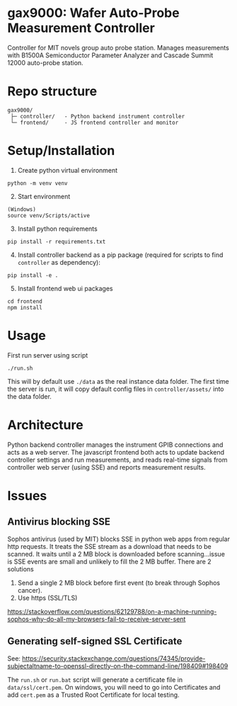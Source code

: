 # gax9000: Wafer Auto-Probe Measurement Controller

Controller for MIT novels group auto probe station. Manages measurements
with B1500A Semiconductor Parameter Analyzer and Cascade Summit 12000
auto-probe station.


# Repo structure
```
gax9000/
 ├─ controller/   - Python backend instrument controller
 └─ frontend/     - JS frontend controller and monitor
```


# Setup/Installation
1.  Create python virtual environment
```
python -m venv venv
```

2.  Start environment
```
(Windows)
source venv/Scripts/active
```

3.  Install python requirements
```
pip install -r requirements.txt
```

4.  Install controller backend as a pip package (required for scripts to find `controller` as dependency):
```
pip install -e .
```

5. Install frontend web ui packages
```
cd frontend
npm install
```

# Usage
First run server using script
```
./run.sh 
```
This will by default use `./data` as the real instance data folder.
The first time the server is run, it will copy default config files
in `controller/assets/` into the data folder.

# Architecture
Python backend controller manages the instrument GPIB connections
and acts as a web server. The javascript frontend both acts to
update backend controller settings and run measurements, and 
reads real-time signals from controller web server (using SSE) and
reports measurement results.

# Issues
## Antivirus blocking SSE
Sophos antivirus (used by MIT) blocks SSE in python web apps from
regular http requests. It treats the SSE stream as a download that
needs to be scanned. It waits until a 2 MB block is downloaded before
scanning...issue is SSE events are small and unlikely to fill the 2 MB
buffer. There are 2 solutions
1.  Send a single 2 MB block before first event (to break through
    Sophos cancer).
2.  Use https (SSL/TLS)

https://stackoverflow.com/questions/62129788/on-a-machine-running-sophos-why-do-all-my-browsers-fail-to-receive-server-sent

## Generating self-signed SSL Certificate
See:
https://security.stackexchange.com/questions/74345/provide-subjectaltname-to-openssl-directly-on-the-command-line/198409#198409

The `run.sh` or `run.bat` script will generate a certificate file in 
`data/ssl/cert.pem`. On windows, you will need to go into Certificates
and add `cert.pem` as a Trusted Root Certificate for local testing.